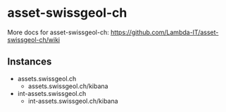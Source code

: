 # asset-swissgeol-ch

More docs for asset-swissgeol-ch: https://github.com/Lambda-IT/asset-swissgeol-ch/wiki

## Instances

-   assets.swissgeol.ch
    -   assets.swissgeol.ch/kibana
-   int-assets.swissgeol.ch
    -   int-assets.swissgeol.ch/kibana
